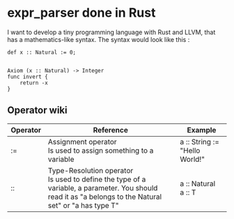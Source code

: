 # expr_parser done in Rust

I want to develop a tiny programming language with Rust and LLVM, that has a mathematics-like syntax.
The syntax would look like this :

```
def x :: Natural := 0;


Axiom (x :: Natural) -> Integer
func invert {
	return -x
}
```

## Operator wiki

| Operator | Reference                                                                                                                                                 | Example                       |
| -------- | --------------------------------------------------------------------------------------------------------------------------------------------------------- | ----------------------------- |
| :=       | Assignment operator<br>Is used to assign something to a variable                                                                                          | a :: String := "Hello World!" |
| ::       | Type-Resolution operator<br>Is used to define the type of a variable, a parameter. You should read it as "a belongs to the Natural set" or "a has type T" | a :: Natural<br>a :: T        |
